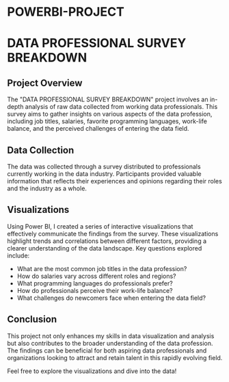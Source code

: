 # POWERBI-PROJECT
# DATA PROFESSIONAL SURVEY BREAKDOWN

## Project Overview

The "DATA PROFESSIONAL SURVEY BREAKDOWN" project involves an in-depth analysis of raw data collected from working data professionals. This survey aims to gather insights on various aspects of the data profession, including job titles, salaries, favorite programming languages, work-life balance, and the perceived challenges of entering the data field.

## Data Collection

The data was collected through a survey distributed to professionals currently working in the data industry. Participants provided valuable information that reflects their experiences and opinions regarding their roles and the industry as a whole.

## Visualizations

Using Power BI, I created a series of interactive visualizations that effectively communicate the findings from the survey. These visualizations highlight trends and correlations between different factors, providing a clearer understanding of the data landscape. Key questions explored include:

- What are the most common job titles in the data profession?
- How do salaries vary across different roles and regions?
- What programming languages do professionals prefer?
- How do professionals perceive their work-life balance?
- What challenges do newcomers face when entering the data field?

## Conclusion

This project not only enhances my skills in data visualization and analysis but also contributes to the broader understanding of the data profession. The findings can be beneficial for both aspiring data professionals and organizations looking to attract and retain talent in this rapidly evolving field. 

Feel free to explore the visualizations and dive into the data!
